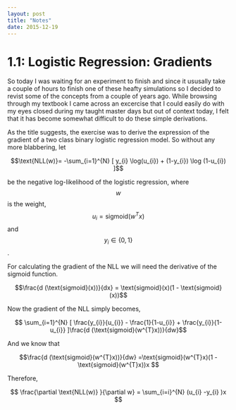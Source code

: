 ```yaml
---
layout: post
title: "Notes"
date: 2015-12-19
---
```

# 1.1: Logistic Regression: Gradients


So today I was waiting for an experiment to finish and since it ususally take a couple of hours to finish one of these heafty simulations so I decided to revist some of the concepts from a couple of years ago. While browsing through my textbook I came across an excercise that I could easily do with my eyes closed during my taught master days but out of context today, I felt that it has become somewhat difficult to do these simple derivations.

As the title suggests, the exercise was to derive the expression of the gradient of a two class binary logistic regression model. So without any more blabbering, let

$$\text{NLL(w)}= -\sum_{i=1}^{N} [ y_{i} \log(u_{i}) + (1-y_{i}) \log (1-u_{i}) ]$$

be the negative log-likelihood of the logistic regression, where $$w$$ is the weight, $$u_{i} = \text{sigmoid}(w^{T}x)$$ and $$y_{i} \in \{0,1\}$$.

For calculating the gradient of the NLL we will need the derivative of the sigmoid function.

$$\frac{d (\text{sigmoid}(x))}{dx} = \text{sigmoid}(x)(1 - \text{sigmoid}(x))$$

Now the gradient of the NLL simply becomes,

$$ \sum_{i=1}^{N} [ \frac{y_{i}}{u_{i}} - \frac{1}{1-u_{i}} + \frac{y_{i}}{1-u_{i}} ]\frac{d (\text{sigmoid}(w^{T}x))}{dw}$$


And we know that 

$$\frac{d (\text{sigmoid}(w^{T}x))}{dw} =\text{sigmoid}(w^{T}x)(1 - \text{sigmoid}(w^{T}x))x $$


Therefore,


$$ \frac{\partial \text{NLL(w)} }{\partial w} = \sum_{i=i}^{N} (u_{i} -y_{i} )x $$
